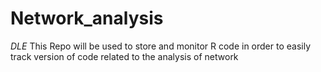 # Network_analysis
*DLE*
This Repo will be used to store and monitor R code in order to easily track version of code related to the analysis of network
